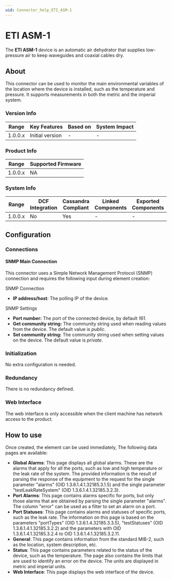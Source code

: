 ```yaml
---
uid: Connector_help_ETI_ASM-1
---
```


# ETI ASM-1

The **ETI ASM-1** device is an automatic air dehydrator that supplies low-pressure air to keep waveguides and coaxial cables dry.

## About

This connector can be used to monitor the main environmental variables of the location where the device is installed, such as the temperature and pressure. It supports measurements in both the metric and the imperial system.

### Version Info

| **Range** | **Key Features** | **Based on** | **System Impact** |
|-----------|------------------|--------------|-------------------|
| 1.0.0.x   | Initial version  | \-           | \-                |

### Product Info

| Range     | Supported Firmware     |
|-----------|------------------------|
| 1.0.0.x   | NA                     |

### System Info

| Range     | DCF Integration     | Cassandra Compliant     | Linked Components     | Exported Components     |
|-----------|---------------------|-------------------------|-----------------------|-------------------------|
| 1.0.0.x   | No                  | Yes                     | \-                    | \-                      |

## Configuration

### Connections

#### SNMP Main Connection

This connector uses a Simple Network Management Protocol (SNMP) connection and requires the following input during element creation:

SNMP Connection

- **IP address/host**: The polling IP of the device.

SNMP Settings

- **Port number:** The port of the connected device, by default *161.*
- **Get community string:** The community string used when reading values from the device. The default value is *public*.
- **Set community string:** The community string used when setting values on the device. The default value is *private*.

### Initialization

No extra configuration is needed.

### Redundancy

There is no redundancy defined.

### Web Interface

The web interface is only accessible when the client machine has network access to the product.

## How to use

Once created, the element can be used immediately, The following data pages are available:

- **Global Alarms**: This page displays all global alarms. These are the alarms that apply for all the ports, such as low and high temperature or the leak rate of the system. The provided information is the result of parsing the response of the equipment to the request for the single parameter "alarms" (OID 1.3.6.1.4.1.32185.3.1.5) and the single parameter "testLeakRateSystem" (OID 1.3.6.1.4.1.32185.3.2.3).
- **Port Alarms**: This page contains alarms specific for ports, but only those alarms that are obtained by parsing the single parameter "alarms". The column "error" can be used as a filter to set an alarm on a port.
- **Port Statuses**: This page contains alarms and statuses of specific ports, such as the leak rate. The information on this page is based on the parameters "portTypes" (OID 1.3.6.1.4.32185.3.3.5), "testStatuses" (OID 1.3.6.1.4.1.32185.3.2.2) and the parameters with OID 1.3.6.1.4.1.32185.3.2.4 to OID 1.3.6.1.4.1.32185.3.2.11.
- **General**: This page contains information from the standard MIB-2, such as the location, system description, etc.
- **Status**: This page contains parameters related to the status of the device, such as the temperature. The page also contains the limits that are used to identify an error on the device. The units are displayed in metric and imperial units.
- **Web Interface**: This page displays the web interface of the device.
